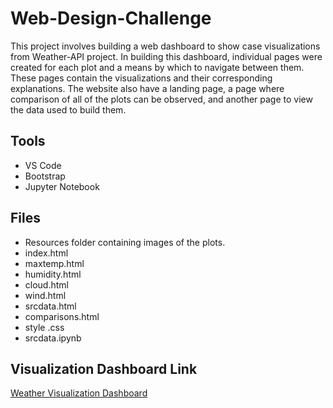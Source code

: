 # Web-Design-Challenge

This project involves building a web dashboard to show case visualizations from Weather-API project.
In building this dashboard, individual pages were created for each plot and a means by which to navigate between them. These pages contain the visualizations and their corresponding explanations. The website also have a landing page, a page where  comparison of all of the plots can be observed, and another page to view the data used to build them.


## Tools

- VS Code
- Bootstrap
- Jupyter Notebook

## Files

- Resources folder containing images of the plots.
- index.html
- maxtemp.html
- humidity.html
- cloud.html
- wind.html
- srcdata.html
- comparisons.html
- style .css
- srcdata.ipynb

## Visualization Dashboard Link



[Weather Visualization Dashboard](https://lensin3.github.io/Web-Design-Challenge/)
